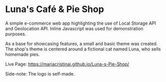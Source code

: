 # Luna's Café & Pie Shop
A simple e-commerce web app highlighting the use of Local Storage API and Geolocation API.
Inline Javascript was used for demonstration purposes.

As a base for showcasing features, a small and basic theme was created.
The shop's theme is centered around a fictional cat named Luna, who sells homemade pies.

Live Page: https://mariacristinai.github.io/Luna-s-Pie-Shop/

Side-note: The logo is self-made.

